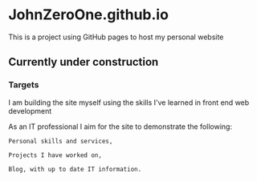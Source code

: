 # JohnZeroOne.github.io

This is a project using GitHub pages to host my personal website

## Currently under construction

### Targets

I am building the site myself using the skills I've learned in front end web development

As an IT professional I aim for the site to demonstrate the following:

```
Personal skills and services,
```
```
Projects I have worked on,
```
```
Blog, with up to date IT information.
```